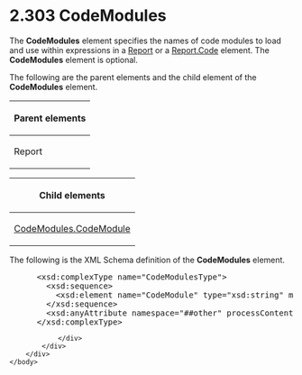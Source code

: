 <html dir="LTR" xmlns:mshelp="http://msdn.microsoft.com/mshelp" xmlns:ddue="http://ddue.schemas.microsoft.com/authoring/2003/5" xmlns:xlink="http://www.w3.org/1999/xlink" xmlns:tool="http://www.microsoft.com/tooltip">
    <head>
        <meta http-equiv="Content-Type" content="text/html; CHARSET=utf-8"></meta>
        <meta name="save" content="history"></meta>
        <title>2.303 CodeModules</title>
        <xml>
            <mshelp:toctitle title="2.303 CodeModules"></mshelp:toctitle>
            <mshelp:rltitle title="[MS-RDL]: CodeModules"></mshelp:rltitle>
            <mshelp:keyword index="A" term="e375acef-ea9b-4a78-9b77-1be5d14bc878"></mshelp:keyword>
            <mshelp:attr name="DCSext.ContentType" value="open specification"></mshelp:attr>
            <mshelp:attr name="AssetID" value="e375acef-ea9b-4a78-9b77-1be5d14bc878"></mshelp:attr>
            <mshelp:attr name="TopicType" value="kbRef"></mshelp:attr>
            <mshelp:attr name="DCSext.Title" value="[MS-RDL]: CodeModules" />
        </xml>
    </head>
    <body>
        <div id="header">
            <h1 class="heading">2.303 CodeModules</h1>
        </div>
        <div id="mainSection">
            <div id="mainBody">
                <div id="allHistory" class="saveHistory"></div>
                <div id="sectionSection0" class="section" name="collapseableSection">
                    

<p>The <b>CodeModules</b> element specifies the names of code
modules to load and use within expressions in a <a href="6bbaafec-020b-406c-b4e7-5e4318b616cb.html">Report</a> or a <a href="dc497131-f895-4d05-9d1a-f166d010e9d3.html">Report.Code</a> element. The <b>CodeModules</b>
element is optional.</p>

<p>The following are the parent elements and the child element
of the <b>CodeModules</b> element. </p>

<table>
 <thead>
  <tr>
   <th>
   <p>Parent elements</p>
   </th>
  </tr>
 </thead>
 <tr>
  <td>
  <p>Report</p>
  </td>
 </tr>
</table>

<p> </p>

<table>
 <thead>
  <tr>
   <th>
   <p>Child elements</p>
   </th>
  </tr>
 </thead>
 <tr>
  <td>
  <p><a href="b2c8e15f-0c43-47c8-92ec-bb11fa216400.html">CodeModules.CodeModule</a>
  </p>
  </td>
 </tr>
</table>

<p>The following is the XML Schema definition of the <b>CodeModules</b>
element.</p>

<dl>
<dd>
<div><pre> &lt;xsd:complexType name=&quot;CodeModulesType&quot;&gt;
   &lt;xsd:sequence&gt;
     &lt;xsd:element name=&quot;CodeModule&quot; type=&quot;xsd:string&quot; maxOccurs=&quot;unbounded&quot; /&gt;
   &lt;/xsd:sequence&gt;
   &lt;xsd:anyAttribute namespace=&quot;##other&quot; processContents=&quot;skip&quot; /&gt;
 &lt;/xsd:complexType&gt;
</pre></div>
</dd></dl>


                </div>
            </div>
        </div>
    </body>
</html>